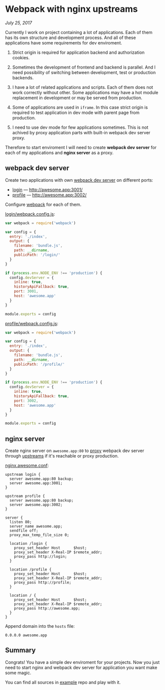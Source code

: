 # Webpack with nginx upstreams

_July 25, 2017_

Currently I work on project containing a lot of applications. Each of them has
its own structure and development process. And all of these applications
have some requirements for dev enviroment.

1. Strict origin is required for application backend and authorization cookies.

2. Sometimes the development of frontend and backend is parallel. And I need
  possibility of switching between development, test or production backends.

3. I have a lot of related applications and scripts. Each of them does not work
  correctly without other. Some applications may have a hot module replacement
  in development or may be served from production.

4. Some of applications are used in `iframe`. In this case strict origin is
  required to test application in dev mode with parent page from production.

5. I need to use dev mode for few applications sometimes. This is not achived
  by proxy application parts with built-in webpack dev server proxy.

Therefore to start enviroment I will need to create **webpack dev server** for
each of my applications and **nginx server** as a proxy.

## webpack dev server

Create two applications with own [webpack dev server](https://webpack.js.org/configuration/dev-server/) on different ports:

* [login](https://github.com/andrepolischuk/webpack-nginx-example/tree/master/login) — http://awesome.app:3001/
* [profile](https://github.com/andrepolischuk/webpack-nginx-example/tree/master/profile) — http://awesome.app:3002/

Configure [webpack](https://webpack.js.org/configuration/) for each of them.

[login/webpack.config.js](https://github.com/andrepolischuk/webpack-nginx-example/blob/master/login/webpack.config.js):

```js
var webpack = require('webpack')

var config = {
  entry: './index',
  output: {
    filename: 'bundle.js',
    path: __dirname,
    publicPath: '/login/'
  }
}

if (process.env.NODE_ENV !== 'production') {
  config.devServer = {
    inline: true,
    historyApiFallback: true,
    port: 3001,
    host: 'awesome.app'
  }
}

module.exports = config
```

[profile/webpack.config.js](https://github.com/andrepolischuk/webpack-nginx-example/blob/master/profile/webpack.config.js):

```js
var webpack = require('webpack')

var config = {
  entry: './index',
  output: {
    filename: 'bundle.js',
    path: __dirname,
    publicPath: '/profile/'
  }
}

if (process.env.NODE_ENV !== 'production') {
  config.devServer = {
    inline: true,
    historyApiFallback: true,
    port: 3002,
    host: 'awesome.app'
  }
}

module.exports = config
```

## nginx server

Create nginx server on `awesome.app:80` to [proxy](http://nginx.org/en/docs/http/ngx_http_proxy_module.html)
webpack dev server through [upstreams](http://nginx.org/en/docs/http/ngx_http_upstream_module.html)
if it's reachable or proxy production.

[nginx.awesome.conf](https://github.com/andrepolischuk/webpack-nginx-example/blob/master/nginx.awesome.conf):

```
upstream login {
  server awesome.app:80 backup;
  server awesome.app:3001;
}

upstream profile {
  server awesome.app:80 backup;
  server awesome.app:3002;
}

server {
  listen 80;
  server_name awesome.app;
  sendfile off;
  proxy_max_temp_file_size 0;

  location /login {
    proxy_set_header Host      $host;
    proxy_set_header X-Real-IP $remote_addr;
    proxy_pass http://login;
  }

  location /profile {
    proxy_set_header Host      $host;
    proxy_set_header X-Real-IP $remote_addr;
    proxy_pass http://profile;
  }

  location / {
    proxy_set_header Host      $host;
    proxy_set_header X-Real-IP $remote_addr;
    proxy_pass http://awesome.app;
  }
}
```

Append domain into the `hosts` file:

```
0.0.0.0 awesome.app
```

## Summary

Congrats! You have a simple dev enviroment for your projects. Now you just need
to start nginx and webpack dev server for application you want make some magic.

You can find all sources in [example](https://github.com/andrepolischuk/webpack-nginx-example) repo and play with it.
